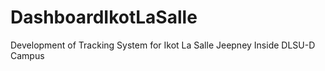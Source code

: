 # DashboardIkotLaSalle
Development of Tracking System for Ikot La Salle Jeepney  Inside DLSU-D Campus 
